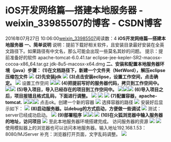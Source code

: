 # iOS开发网络篇—搭建本地服务器 - weixin_33985507的博客 - CSDN博客
2016年07月27日 10:06:00[weixin_33985507](https://me.csdn.net/weixin_33985507)阅读数：4
**iOS开发网络篇—搭建本地服务器**
**一、简单说明**
说明：提前下载好相关软件，且安装目录最好安装在全英文路径下。如果路径有中文名，那么可能会出现一些莫名其妙的问题。
提示：提前准备好的软件
apache-tomcat-6.0.41.tar
eclipse-jee-kepler-SR2-macosx-cocoa-x86_64.tar.gz
jdk-8u5-macosx-x64.dmg
**二、安装和配置本地服务器环境（java）步骤：**
**(1)在文档路径下，新建一个文件夹（NetWord），解压eclipse压缩包文件**
![](https://images0.cnblogs.com/i/450136/201406/281522328043332.png)
**(2)先安装jdk**
![](https://images0.cnblogs.com/i/450136/201406/281522549144919.png)
**(3)点击安装eclipse，设置工作空间，点击确定。**
![](https://images0.cnblogs.com/i/450136/201406/281523285707201.png)
设置工作空间
![](https://images0.cnblogs.com/i/450136/201406/281524093673731.png)![](https://images0.cnblogs.com/i/450136/201406/281524507737848.png)
**(4)把提前写好的服务器代码，拷贝到工作空间中。**
**![](https://images0.cnblogs.com/i/450136/201406/281525118369248.png)![](https://images0.cnblogs.com/i/450136/201406/281525228049601.png)**
**(5)导入项目，导入已经存在的项目到工作空间中。**
![](https://images0.cnblogs.com/i/450136/201406/281527156958555.png)![](https://images0.cnblogs.com/i/450136/201406/281528356484316.png)![](https://images0.cnblogs.com/i/450136/201406/281529153833889.png)
**(6)导入项目之后，项目报错且格式乱码，下面进行调整。**
![](https://images0.cnblogs.com/i/450136/201406/281530555706162.png)
![](https://images0.cnblogs.com/i/450136/201406/281532018835555.png)
![](https://images0.cnblogs.com/i/450136/201406/281532156179950.png)
**(7)配置容器，apache-tomcat.**
![](https://images0.cnblogs.com/i/450136/201406/281532584764311.png)![](https://images0.cnblogs.com/i/450136/201406/281533162582111.png)![](https://images0.cnblogs.com/i/450136/201406/281533522735080.png)
点击ok。创建一个新的容器
![](https://images0.cnblogs.com/i/450136/201406/281534318201895.png)
选择容器的路径
![](https://images0.cnblogs.com/i/450136/201406/281535091646836.png)
安装好后显示如下：
![](https://images0.cnblogs.com/i/450136/201406/281535377119757.png)
**(8)启动服务器。以debug的方式启动，方便做一些调试**
![](https://images0.cnblogs.com/i/450136/201406/281536093363452.png)
测试：server已经成功启动。
![](https://images0.cnblogs.com/i/450136/201406/281536493363339.png)
**(9)部署程序**
![](https://images0.cnblogs.com/i/450136/201406/281537216795121.png)![](https://images0.cnblogs.com/i/450136/201406/281537425705236.png)
![](https://images0.cnblogs.com/i/450136/201406/281541133678035.png)
**(10)在火狐浏览器中输入服务器的地址，访问项目**
![](https://images0.cnblogs.com/i/450136/201406/281540466959187.png)
至此本地服务器环境搭建完成。
访问服务器的资源
![](https://images0.cnblogs.com/i/450136/201406/281543042111632.png)
![](https://images0.cnblogs.com/i/450136/201406/281544556951059.png)
使用模拟器上的浏览器也可以访问本地服务器。输入地址192.168.1.53：8080/MJServer
补充：浏览器打开页面，文字乱码调整。
![](https://images0.cnblogs.com/i/450136/201406/281544212583605.png)
